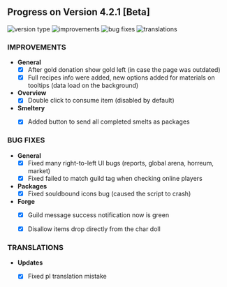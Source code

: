 ## Progress on Version 4.2.1 [Beta]

![version type](https://img.shields.io/badge/version-beta-yellow.svg?style=flat-square)
![improvements](https://img.shields.io/badge/improvements-4-green.svg?style=flat-square)
![bug fixes](https://img.shields.io/badge/bug%20fixes-5-red.svg?style=flat-square)
![translations](https://img.shields.io/badge/translations-1-blue.svg?style=flat-square)

### IMPROVEMENTS
- **General**
	- [x] After gold donation show gold left (in case the page was outdated)
	- [x] Full recipes info were added, new options added for materials on tooltips (data load on the background)
- **Overview**
	- [x] Double click to consume item (disabled by default)
- **Smeltery**
	- [x] Added button to send all completed smelts as packages


### BUG FIXES
- **General**
	- [x] Fixed many right-to-left UI bugs (reports, global arena, horreum, market)
	- [x] Fixed failed to match guild tag when checking online players
- **Packages**
	- [x] Fixed souldbound icons bug (caused the script to crash)
- **Forge**
	- [x] Guild message success notification now is green
	- [x] Disallow items drop directly from the char doll


### TRANSLATIONS
-  **Updates**
	- [x] Fixed pl translation mistake


